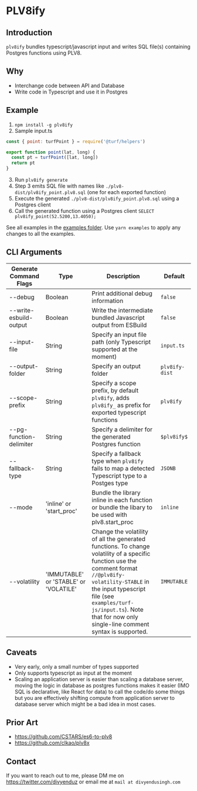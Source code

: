 # PLV8ify

## Introduction

`plv8ify` bundles typescript/javascript input and writes SQL file(s) containing Postgres functions using PLV8.

## Why

- Interchange code between API and Database
- Write code in Typescript and use it in Postgres

## Example

1. `npm install -g plv8ify`
2. Sample input.ts

```js
const { point: turfPoint } = require('@turf/helpers')

export function point(lat, long) {
  const pt = turfPoint([lat, long])
  return pt
}
```

3. Run `plv8ify generate`
4. Step 3 emits SQL file with names like `./plv8-dist/plv8ify_point.plv8.sql` (one for each exported function)
5. Execute the generated `./plv8-dist/plv8ify_point.plv8.sql` using a Postgres client
6. Call the generated function using a Postgres client `SELECT plv8ify_point(52.5200,13.4050);`

See all examples in the [examples folder](/examples). Use `yarn examples` to apply any changes to all the examples.

## CLI Arguments

| Generate Command Flags  | Type                                  | Description                                                                                                                                                                                                              | Default        |
| ----------------------- | ------------------------------------- | ------------------------------------------------------------------------------------------------------------------------------------------------------------------------------------------------------------------------ | -------------- |
| --debug                 | Boolean                               | Print additional debug information                                                                                                                                                                                       | `false`        |
| --write-esbuild-output  | Boolean                               | Write the intermediate bundled Javascript output from ESBuild                                                                                                                                                            | `false`        |
| --input-file            | String                                | Specify an input file path (only Typescript supported at the moment)                                                                                                                                                     | `input.ts`     |
| --output-folder         | String                                | Specify an output folder                                                                                                                                                                                                 | `plv8ify-dist` |
| --scope-prefix          | String                                | Specify a scope prefix, by default `plv8ify`, adds `plv8ify_` as prefix for exported typescript functions                                                                                                                | `plv8ify`      |
| --pg-function-delimiter | String                                | Specify a delimiter for the generated Postgres function                                                                                                                                                                  | `$plv8ify$`    |
| --fallback-type         | String                                | Specify a fallback type when `plv8ify` fails to map a detected Typescript type to a Postges type                                                                                                                         | `JSONB`        |
| --mode                  | 'inline' or 'start_proc'              | Bundle the library inline in each function or bundle the libary to be used with plv8.start_proc                                                                                                                          | `inline`       |
| --volatility            | 'IMMUTABLE' or 'STABLE' or 'VOLATILE' | Change the volatility of all the generated functions. To change volatility of a specific function use the comment format `//@plv8ify-volatility-STABLE` in the input typescript file (see `examples/turf-js/input.ts`). Note that for now only single-line comment syntax is supported. | `IMMUTABLE`    |

## Caveats

- Very early, only a small number of types supported
- Only supports typescript as input at the moment
- Scaling an application server is easier than scaling a database server, moving the logic in database as postgres functions makes it easier (IMO SQL is declarative, like React for data) to call the code/do some things but you are effectively shifting compute from application server to database server which might be a bad idea in most cases.

## Prior Art

- https://github.com/CSTARS/es6-to-plv8
- https://github.com/clkao/plv8x

## Contact

If you want to reach out to me, please DM me on https://twitter.com/divyenduz or email me at `mail at divyendusingh.com`
